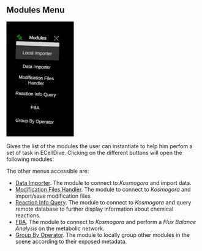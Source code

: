 ## Modules Menu

<img src="../../../resources/images/ui/ui_modules.jpg" alt="UI Modules" style="height: 300px;"/>

Gives the list of the modules the user can instantiate to help him perfom a set of task in ECellDive. Clicking on the different buttons will open the following modules:

The other menus accessible are:
- [Data Importer](../Modules/remote_importer_module.md). The module to connect to *Kosmogora* and import data.
- [Modification Files Handler](../Modules/modification_handler_module.md). The module to connect to *Kosmogora* and import/save modification files 
- [Reaction Info Query](../Modules/reaction_info_query.md). The module to connect to *Kosmogora* and query remote database to further display information about chemical reactions.
- [FBA](../Modules/fba_module.md). The module to connect to *Kosmogora* and perform a *Flux Balance Analysis* on the metabolic network.
- [Group By Operator](../Modules/groupby_module.md). The module to locally group other modules in the scene according to their exposed metadata.